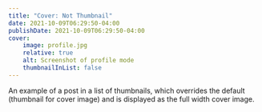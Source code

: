 ```yaml
---
title: "Cover: Not Thumbnail"
date: 2021-10-09T06:29:50-04:00
publishDate: 2021-10-09T06:29:50-04:00
cover:
    image: profile.jpg
    relative: true
    alt: Screenshot of profile mode
    thumbnailInList: false
---
```


An example of a post in a list of thumbnails, which overrides the default (thumbnail for cover image) and is displayed as the full width cover image.